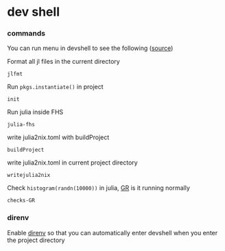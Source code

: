 # dev shell

### commands

You can run menu in devshell to see the following
([source](https://github.com/JuliaCN/Julia2Nix.jl/blob/main/nix/julia2nix/devshells/default.nix))

Format all jl files in the current directory

```
jlfmt
```

Run `pkgs.instantiate()` in project

```
init
```

Run julia inside FHS

```
julia-fhs
```

write julia2nix.toml with buildProject

```
buildProject
```

write julia2nix.toml in current project directory

```
writejulia2nix
```

Check `histogram(randn(10000))` in julia,
[GR](https://github.com/jheinen/GR.jl) is it running normally

```
checks-GR
```

### direnv

Enable [direnv](https://github.com/nix-community/nix-direnv)
so that you can automatically enter devshell when you enter the project directory
